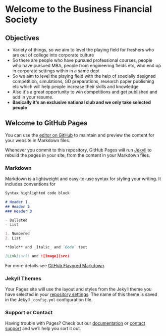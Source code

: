 # Welcome to the Business Financial Society
## Objectives
- Variety of things, so we aim to level the playing field for freshers who are out of college into corporate culture
- So there are people who have pursued professional courses, people who have pursued MBA, people from engineering fields etc, who end up in corporate settings within in a same dept
- So we aim to level the playing field with the help of soecially designed competition, simulations, GD preparations, research paper publishing etc which will help people increase their skills and knowledge
- Also it's a great opportunity to win competitions and get published and add in your resume.
- **Basically it's an exclusive national club and we only take selected people**

## Welcome to GitHub Pages

You can use the [editor on GitHub](https://github.com/abhijith-satheesh-rao/Sample_BusinessFinanceSociety/edit/main/README.md) to maintain and preview the content for your website in Markdown files.

Whenever you commit to this repository, GitHub Pages will run [Jekyll](https://jekyllrb.com/) to rebuild the pages in your site, from the content in your Markdown files.

### Markdown

Markdown is a lightweight and easy-to-use syntax for styling your writing. It includes conventions for

```markdown
Syntax highlighted code block

# Header 1
## Header 2
### Header 3

- Bulleted
- List

1. Numbered
2. List

**Bold** and _Italic_ and `Code` text

[Link](url) and ![Image](src)
```

For more details see [GitHub Flavored Markdown](https://guides.github.com/features/mastering-markdown/).

### Jekyll Themes

Your Pages site will use the layout and styles from the Jekyll theme you have selected in your [repository settings](https://github.com/abhijith-satheesh-rao/Sample_BusinessFinanceSociety/settings). The name of this theme is saved in the Jekyll `_config.yml` configuration file.

### Support or Contact

Having trouble with Pages? Check out our [documentation](https://docs.github.com/categories/github-pages-basics/) or [contact support](https://support.github.com/contact) and we’ll help you sort it out.
